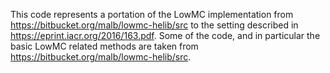 This code represents a portation of the LowMC implementation from https://bitbucket.org/malb/lowmc-helib/src to the setting described in https://eprint.iacr.org/2016/163.pdf. Some of the code, and in particular the basic LowMC related methods are taken from https://bitbucket.org/malb/lowmc-helib/src.
